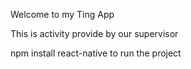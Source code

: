 Welcome to my Ting App

This is activity provide by our supervisor

npm install 
react-native to run the project
